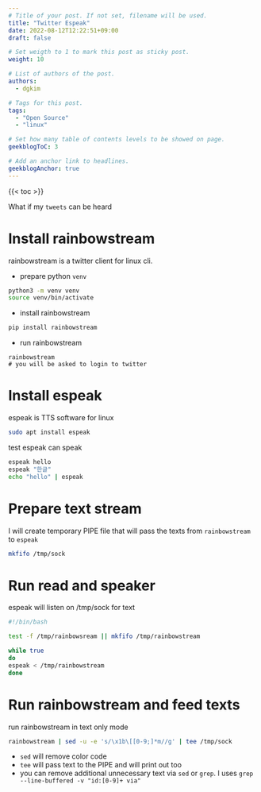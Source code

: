 ```yaml
---
# Title of your post. If not set, filename will be used.
title: "Twitter Espeak"
date: 2022-08-12T12:22:51+09:00
draft: false

# Set weigth to 1 to mark this post as sticky post.
weight: 10

# List of authors of the post.
authors:
  - dgkim

# Tags for this post.
tags:
  - "Open Source"
  - "linux"

# Set how many table of contents levels to be showed on page.
geekblogToC: 3

# Add an anchor link to headlines.
geekblogAnchor: true
---
```


{{< toc >}}

What if my `tweets` can be heard

# Install rainbowstream

rainbowstream is a twitter client for linux cli.

- prepare python `venv`
```bash
python3 -m venv venv
source venv/bin/activate
```

- install rainbowstream
```bash
pip install rainbowstream
```

- run rainbowstream
```
rainbowstream
# you will be asked to login to twitter
```

# Install espeak

espeak is TTS software for linux

```bash
sudo apt install espeak
```

test espeak can speak

```bash
espeak hello
espeak "한글"
echo "hello" | espeak
```

# Prepare text stream

I will create temporary PIPE file that will pass the texts from `rainbowstream` to `espeak`

```bash
mkfifo /tmp/sock
```

# Run read and speaker

espeak will listen on /tmp/sock for text

```bash
#!/bin/bash

test -f /tmp/rainbowsream || mkfifo /tmp/rainbowstream

while true
do
espeak < /tmp/rainbowstream
done
```

# Run rainbowstream and feed texts

run rainbowstream in text only mode

```bash
rainbowstream | sed -u -e 's/\x1b\[[0-9;]*m//g' | tee /tmp/sock
```

- `sed` will remove color code
- `tee` will pass text to the PIPE and will print out too
- you can remove additional unnecessary text via `sed` or `grep`. I uses `grep --line-buffered -v "id:[0-9]+ via"`
